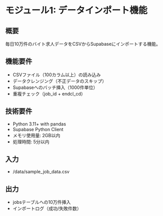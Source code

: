 # モジュール1: データインポート機能

## 概要
毎日10万件のバイト求人データをCSVからSupabaseにインポートする機能。

## 機能要件
- CSVファイル（100カラム以上）の読み込み
- データクレンジング（不正データのスキップ）
- Supabaseへのバッチ挿入（1000件単位）
- 重複チェック（job_id + endcl_cd）

## 技術要件
- Python 3.11+ with pandas
- Supabase Python Client
- メモリ使用量: 2GB以内
- 処理時間: 5分以内

## 入力
- /data/sample_job_data.csv

## 出力
- jobsテーブルへの10万件挿入
- インポートログ（成功/失敗件数）
